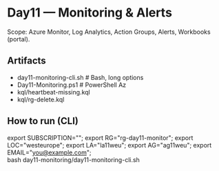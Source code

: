 # Day11 — Monitoring & Alerts
Scope: Azure Monitor, Log Analytics, Action Groups, Alerts, Workbooks (portal).

## Artifacts
- day11-monitoring-cli.sh  # Bash, long options
- Day11-Monitoring.ps1     # PowerShell Az
- kql/heartbeat-missing.kql
- kql/rg-delete.kql

## How to run (CLI)
export SUBSCRIPTION="<id>"; export RG="rg-day11-monitor"; export LOC="westeurope"; export LA="la11weu"; export AG="ag11weu"; export EMAIL="<you@example.com>"; \
bash day11-monitoring/day11-monitoring-cli.sh
